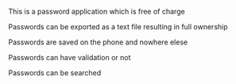 This is a password application which is free of charge

Passwords can be exported as a text file resulting in full ownership

Passwords are saved on the phone and nowhere elese

Passwords can have validation or not

Passwords can be searched 
